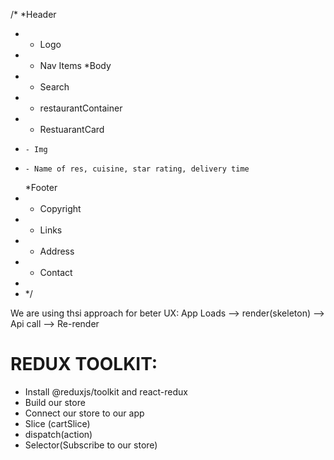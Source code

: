 /\*
\*Header

- - Logo
- - Nav Items
    \*Body
- - Search
- - restaurantContainer
- - RestuarantCard
-     - Img
-     - Name of res, cuisine, star rating, delivery time
  \*Footer
- - Copyright
- - Links
- - Address
- - Contact
-
- \*/

We are using thsi approach for beter UX:
App Loads --> render(skeleton) --> Api call --> Re-render

# REDUX TOOLKIT:

- Install @reduxjs/toolkit and react-redux
- Build our store
- Connect our store to our app
- Slice (cartSlice)
- dispatch(action)
- Selector(Subscribe to our store)

